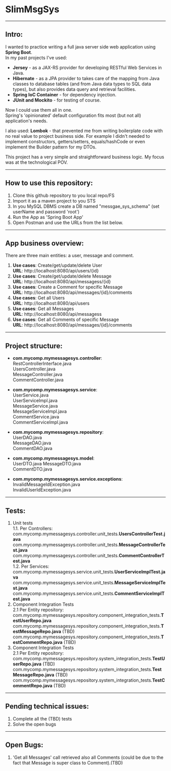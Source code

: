 # SlimMsgSys
****
## Intro:
I wanted to practice writing a full java server side web application using **Spring Boot**.  
In my past projects I've used: 
* **Jersey** - as a JAX-RS provider for developing RESTful Web Services in Java.
* **Hibernate** - as a JPA provider to takes care of the mapping from Java classes to database tables (and from Java data types to SQL data types), 
but also provides data query and retrieval facilities.  
* **Spring IoC Container** - for dependency injection.
* **JUnit and Mockito** - for testing of course.  

Now I could use them all in one.  
Spring's 'opinionated' default configuration fits most (but not all) application's needs.  

I also used:
**Lombok** - that prevented me from writing boilerplate code with no real value to project business side. 
For example I didn't needed to implement constructors, getters/setters, equals/hashCode or even implement the Builder pattern for my DTOs.  

This project has a very simple and straightforward business logic. My focus was at the technological POV.
****
## How to use this repository:
1. Clone this github repository to you local repo/FS
2. Import it as a maven project to you STS
3. In you MySQL DBMS create a DB named "messgae_sys_schema" (set userName and password 'root')
4. Run the App as 'Spring Boot App'
5. Open Postman and use the URLs from the list below.
****
## App business overview:
There are three main entities: a user, message and comment.  
 
1. **Use cases**: Create/get/update/delete User  
   **URL**: http://localhost:8080/api/users/{id}
2. **Use cases**: Create/get/update/delete Message  
   **URL**: http://localhost:8080/api/messagess/{id}
3. **Use cases**: Create a Comment for specific Message  
   **URL**: http://localhost:8080/api/messages/{id}/comments
4. **Use cases**: Get all Users  
   **URL**: http://localhost:8080/api/users
5. **Use cases**: Get all Messages  
   **URL**: http://localhost:8080/api/messagess
6. **Use cases**: Get all Comments of specific Message  
   **URL**: http://localhost:8080/api/messages/{id}/comments

****
## Project structure:
* **com.mycomp.mymessagesys.controller**:  
RestControllerInterface.java  
UsersController.java  
MessageController.java  
CommentController.java  

* **com.mycomp.mymessagesys.service**:  
UserService.java  
UserServiceImpl.java    
MessageService.java  
MessageServiceImpl.java  
CommentService.java  
CommentServiceImpl.java


* **com.mycomp.mymessagesys.repository**:  
UserDAO.java  
MessageDAO.java  
CommentDAO.java  

* **com.mycomp.mymessagesys.model**:  
UserDTO.java
MessageDTO.java  
CommentDTO.java

* **com.mycomp.mymessagesys.service.exceptions**:   
InvalidMessageIdException.java  
InvalidUserIdException.java

****

## Tests:
1. Unit tests  
1.1. Per Controllers:   
com.mycomp.mymessagesys.controller.unit_tests.**UsersControllerTest.java**  
com.mycomp.mymessagesys.controller.unit_tests.**MessageControllerTest.java**  
com.mycomp.mymessagesys.controller.unit_tests.**CommentControllerTest.java**  
1.2. Per Services:  
com.mycomp.mymessagesys.service.unit_tests.**UserServiceImplTest.java**  
com.mycomp.mymessagesys.service.unit_tests.**MessageServiceImplTest.java**  
com.mycomp.mymessagesys.service.unit_tests.**CommentServiceImplTest.java**  
2. Component Integration Tests  
2.1 Per Entity repository:  
com.mycomp.mymessagesys.repository.component_integration_tests.**TestUserRepo.java**  
com.mycomp.mymessagesys.repository.component_integration_tests.**TestMessageRepo.java** (TBD)  
com.mycomp.mymessagesys.repository.component_integration_tests.**TestCommentRepo.java** (TBD)  
2. Component Integration Tests  
2.1 Per Entity repository:  
com.mycomp.mymessagesys.repository.system_integration_tests.**TestUserRepo.java** (TBD)  
com.mycomp.mymessagesys.repository.system_integration_tests.**TestMessageRepo.java** (TBD)  
com.mycomp.mymessagesys.repository.system_integration_tests.**TestCommentRepo.java** (TBD)  

****

## Pending technical issues:
1. Complete all the (TBD) tests  
2. Solve the open bugs
****

## Open Bugs:
1. 'Get all Messages' call retrieved also all Comments (could be due to the fact that  Message is super class to Comment).(TBD)
